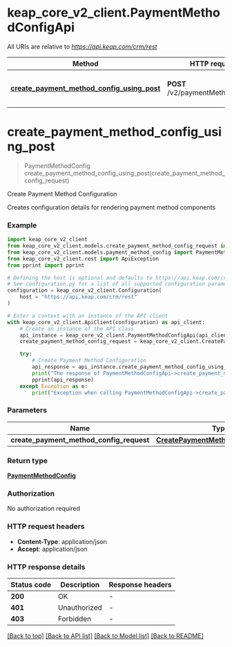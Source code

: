 # keap_core_v2_client.PaymentMethodConfigApi

All URIs are relative to *https://api.keap.com/crm/rest*

Method | HTTP request | Description
------------- | ------------- | -------------
[**create_payment_method_config_using_post**](PaymentMethodConfigApi.md#create_payment_method_config_using_post) | **POST** /v2/paymentMethodConfigs | Create Payment Method Configuration


# **create_payment_method_config_using_post**
> PaymentMethodConfig create_payment_method_config_using_post(create_payment_method_config_request)

Create Payment Method Configuration

Creates configuration details for rendering payment method components

### Example


```python
import keap_core_v2_client
from keap_core_v2_client.models.create_payment_method_config_request import CreatePaymentMethodConfigRequest
from keap_core_v2_client.models.payment_method_config import PaymentMethodConfig
from keap_core_v2_client.rest import ApiException
from pprint import pprint

# Defining the host is optional and defaults to https://api.keap.com/crm/rest
# See configuration.py for a list of all supported configuration parameters.
configuration = keap_core_v2_client.Configuration(
    host = "https://api.keap.com/crm/rest"
)

# Enter a context with an instance of the API client
with keap_core_v2_client.ApiClient(configuration) as api_client:
    # Create an instance of the API class
    api_instance = keap_core_v2_client.PaymentMethodConfigApi(api_client)
    create_payment_method_config_request = keap_core_v2_client.CreatePaymentMethodConfigRequest() # CreatePaymentMethodConfigRequest | request

    try:
        # Create Payment Method Configuration
        api_response = api_instance.create_payment_method_config_using_post(create_payment_method_config_request)
        print("The response of PaymentMethodConfigApi->create_payment_method_config_using_post:\n")
        pprint(api_response)
    except Exception as e:
        print("Exception when calling PaymentMethodConfigApi->create_payment_method_config_using_post: %s\n" % e)
```


### Parameters


Name | Type | Description  | Notes
------------- | ------------- | ------------- | -------------
 **create_payment_method_config_request** | [**CreatePaymentMethodConfigRequest**](CreatePaymentMethodConfigRequest.md)| request | 

### Return type

[**PaymentMethodConfig**](PaymentMethodConfig.md)

### Authorization

No authorization required

### HTTP request headers

 - **Content-Type**: application/json
 - **Accept**: application/json

### HTTP response details

| Status code | Description | Response headers |
|-------------|-------------|------------------|
**200** | OK |  -  |
**401** | Unauthorized |  -  |
**403** | Forbidden |  -  |

[[Back to top]](#) [[Back to API list]](../README.md#documentation-for-api-endpoints) [[Back to Model list]](../README.md#documentation-for-models) [[Back to README]](../README.md)

